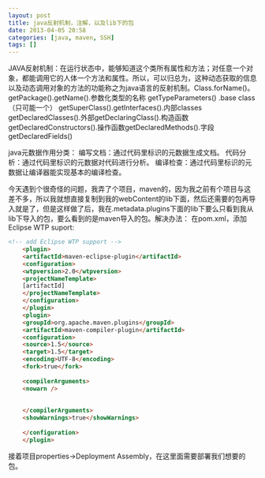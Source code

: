 ```yaml
---
layout: post
title: java反射机制，注解，以及lib下的包
date: 2013-04-05 20:58
categories: [java, maven, SSH]
tags: []
---
```

JAVA反射机制：在运行状态中，能够知道这个类所有属性和方法；对任意一个对象，都能调用它的人体一个方法和属性。所以，可以归总为，这种动态获取的信息以及动态调用对象的方法的功能称之为java语言的反射机制。Class.forName()。getPackage().getName().参数化类型的名称
getTypeParameters() .base class（只可能一个）
getSuperClass().getInterfaces().内部classes
getDeclaredClasses().外部getDeclaringClass().构造函数getDeclaredConstructors().操作函数getDeclaredMethods().字段getDeclaredFields()

java元数据作用分类：
编写文档：通过代码里标识的元数据生成文档。
代码分析：通过代码里标识的元数据对代码进行分析。
编译检查：通过代码里标识的元数据让编译器能实现基本的编译检查。

今天遇到个很奇怪的问题，我弄了个项目，maven的，因为我之前有个项目与这差不多，所以我就想直接复制到我的webContent的lib下面，然后还需要的包再导入就是了，但是这样做了后，我在.metadata\.plugins下面的lib下要么只看到我从lib下导入的包，要么看到的是maven导入的包。解决办法：
在pom.xml，<build>添加Eclipse WTP suport:


```html
<!-- add Eclipse WTP support -->
	<plugin>
	<artifactId>maven-eclipse-plugin</artifactId>
	<configuration>
	<wtpversion>2.0</wtpversion>
	<projectNameTemplate>
	[artifactId]
	</projectNameTemplate>
	</configuration>
	</plugin>
	<plugin>
	<groupId>org.apache.maven.plugins</groupId>
	<artifactId>maven-compiler-plugin</artifactId>
	<configuration>
	<source>1.5</source>
	<target>1.5</target>
	<encoding>UTF-8</encoding>
	<fork>true</fork>
	
	<compilerArguments>
	<nowarn />
	
	
	</compilerArguments>
	<showWarnings>true</showWarnings>
	
	</configuration>
	</plugin>
```
接着项目properties->Deployment Assembly，在这里面需要部署我们想要的包。
